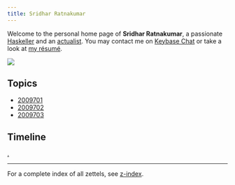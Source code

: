 ```yaml
---
title: Sridhar Ratnakumar
---
```


Welcome to the personal home page of **Sridhar Ratnakumar**, a passionate [Haskeller](https://www.haskell.org/) and an [actualist](https://www.actualists.org/). You may contact me on [Keybase Chat](https://keybase.io/srid) or take a look at [my résumé]( https://srid.keybase.pub/resume.pdf).

![](https://srid.keybase.pub/me-small.jpeg)

## Topics

* [2009701](z://health)
* [2009702](z://personal)
* [2009703](z://haskell)

## Timeline

[.](zcfquery://search?tag=chrono&linkTheme=withDate)

---
For a complete index of all zettels, see [z-index](/z-index.html).
